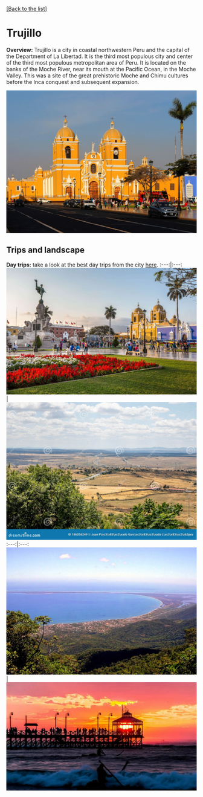 [[Back to the list]](city_list.md)
# Trujillo
**Overview:** Trujillo  is a city in coastal northwestern Peru and the capital of the Department of La Libertad. It is the third most populous city and center of the third most populous metropolitan area of Peru. It is located on the banks of the Moche River, near its mouth at the Pacific Ocean, in the Moche Valley. This was a site of the great prehistoric Moche and Chimu cultures before the Inca conquest and subsequent expansion.


![Trujillo tourist view](resources/Trujillo_view.jpg)
## Trips and landscape
**Day trips:** take a look at the best day trips from the city [here](https://www.viator.com/Trujillo-tours/Day-Trips-and-Excursions/d5463-g5).
:---:|:---:
 ![landscape image](resources/Trujillo_landscape_0.jpg) | ![landscape image](resources/Trujillo_landscape_1.jpg) 
:---:|:---:
 ![landscape image](resources/Trujillo_landscape_2.jpg) | ![landscape image](resources/Trujillo_landscape_3.jpg) 
